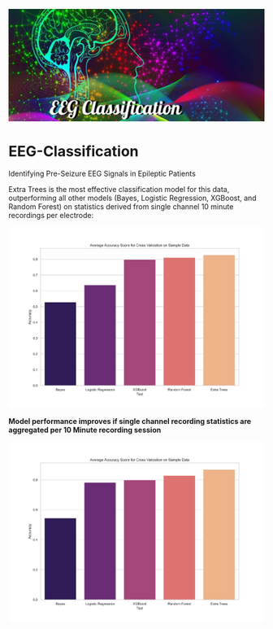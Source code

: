 ![Header](https://github.com/CeliaSagas/EEG-Classification/blob/079217439009b1b819e28221496e2287f7911dd7/img/EEG%20Class.jpg)




# EEG-Classification
Identifying Pre-Seizure EEG Signals in Epileptic Patients

Extra Trees is the most effective classification model for this data, outperforming all other models (Bayes, Logistic Regression, XGBoost, and Random Forest) on statistics derived from single channel 10 minute recordings per electrode:


![Accuracy Score per Electrode](https://github.com/CeliaSagas/EEG-Classification/blob/74ee58bf889ff060d0e053e69163246f713d3998/img/Accuracy_score_cv.png)

**Model performance improves if single channel recording statistics are aggregated per 10 Minute recording session**

![Accuracy Score per Recording](https://github.com/CeliaSagas/EEG-Classification/blob/74ee58bf889ff060d0e053e69163246f713d3998/img/Accuracy_score_cv_long.png)

